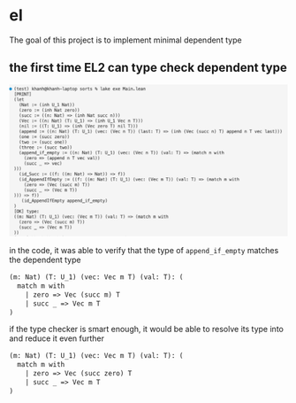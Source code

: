 # el

The goal of this project is to implement minimal dependent type

## the first time EL2 can type check dependent type

![screenshot1.png](https://raw.githubusercontent.com/fbundle/sorts/refs/heads/master/screenshots/screenshot1.png)

in the code, it was able to verify that the type of `append_if_empty` matches the dependent type 
```lean
(m: Nat) (T: U_1) (vec: Vec m T) (val: T): (
  match m with
    | zero => Vec (succ m) T
    | succ _ => Vec m T
)
```

if the type checker is smart enough, it would be able to resolve its type into and reduce it even further
```lean
(m: Nat) (T: U_1) (vec: Vec m T) (val: T): (
  match m with
    | zero => Vec (succ zero) T
    | succ _ => Vec m T
)
```